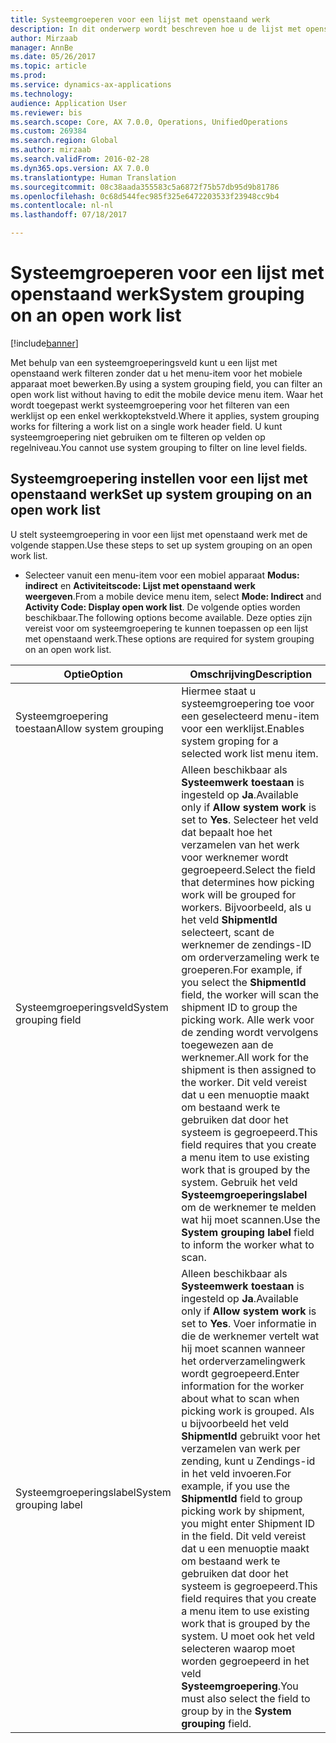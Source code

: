 ```yaml
---
title: Systeemgroeperen voor een lijst met openstaand werk
description: In dit onderwerp wordt beschreven hoe u de lijst met openstaand werk op een mobiel apparaat kunt filteren.
author: Mirzaab
manager: AnnBe
ms.date: 05/26/2017
ms.topic: article
ms.prod: 
ms.service: dynamics-ax-applications
ms.technology: 
audience: Application User
ms.reviewer: bis
ms.search.scope: Core, AX 7.0.0, Operations, UnifiedOperations
ms.custom: 269384
ms.search.region: Global
ms.author: mirzaab
ms.search.validFrom: 2016-02-28
ms.dyn365.ops.version: AX 7.0.0
ms.translationtype: Human Translation
ms.sourcegitcommit: 08c38aada355583c5a6872f75b57db95d9b81786
ms.openlocfilehash: 0c68d544fec985f325e6472203533f23948cc9b4
ms.contentlocale: nl-nl
ms.lasthandoff: 07/18/2017

---
```


# <a name="system-grouping-on-an-open-work-list"></a><span data-ttu-id="25d3c-103">Systeemgroeperen voor een lijst met openstaand werk</span><span class="sxs-lookup"><span data-stu-id="25d3c-103">System grouping on an open work list</span></span>

[!include[banner](../includes/banner.md)]

<span data-ttu-id="25d3c-104">Met behulp van een systeemgroeperingsveld kunt u een lijst met openstaand werk filteren zonder dat u het menu-item voor het mobiele apparaat moet bewerken.</span><span class="sxs-lookup"><span data-stu-id="25d3c-104">By using a system grouping field, you can filter an open work list without having to edit the mobile device menu item.</span></span>
<span data-ttu-id="25d3c-105">Waar het wordt toegepast werkt systeemgroepering voor het filteren van een werklijst op een enkel werkkoptekstveld.</span><span class="sxs-lookup"><span data-stu-id="25d3c-105">Where it applies, system grouping works for filtering a work list on a single work header field.</span></span> <span data-ttu-id="25d3c-106">U kunt systeemgroepering niet gebruiken om te filteren op velden op regelniveau.</span><span class="sxs-lookup"><span data-stu-id="25d3c-106">You cannot use system grouping to filter on line level fields.</span></span>

## <a name="set-up-system-grouping-on-an-open-work-list"></a><span data-ttu-id="25d3c-107">Systeemgroepering instellen voor een lijst met openstaand werk</span><span class="sxs-lookup"><span data-stu-id="25d3c-107">Set up system grouping on an open work list</span></span>
<span data-ttu-id="25d3c-108">U stelt systeemgroepering in voor een lijst met openstaand werk met de volgende stappen.</span><span class="sxs-lookup"><span data-stu-id="25d3c-108">Use these steps to set up system grouping on an open work list.</span></span>

-   <span data-ttu-id="25d3c-109">Selecteer vanuit een menu-item voor een mobiel apparaat **Modus: indirect** en **Activiteitscode: Lijst met openstaand werk weergeven**.</span><span class="sxs-lookup"><span data-stu-id="25d3c-109">From a mobile device menu item, select **Mode: Indirect** and **Activity Code: Display open work list**.</span></span> <span data-ttu-id="25d3c-110">De volgende opties worden beschikbaar.</span><span class="sxs-lookup"><span data-stu-id="25d3c-110">The following options become available.</span></span> <span data-ttu-id="25d3c-111">Deze opties zijn vereist voor om systeemgroepering te kunnen toepassen op een lijst met openstaand werk.</span><span class="sxs-lookup"><span data-stu-id="25d3c-111">These options are required for system grouping on an open work list.</span></span> 

| <span data-ttu-id="25d3c-112">Optie</span><span class="sxs-lookup"><span data-stu-id="25d3c-112">Option</span></span>        | <span data-ttu-id="25d3c-113">Omschrijving</span><span class="sxs-lookup"><span data-stu-id="25d3c-113">Description</span></span>   | 
| ------------- | ------------- |
| <span data-ttu-id="25d3c-114">Systeemgroepering toestaan</span><span class="sxs-lookup"><span data-stu-id="25d3c-114">Allow system grouping</span></span>   | <span data-ttu-id="25d3c-115">Hiermee staat u systeemgroepering toe voor een geselecteerd menu-item voor een werklijst.</span><span class="sxs-lookup"><span data-stu-id="25d3c-115">Enables system groping for a selected work list menu item.</span></span>| 
| <span data-ttu-id="25d3c-116">Systeemgroeperingsveld</span><span class="sxs-lookup"><span data-stu-id="25d3c-116">System grouping field</span></span>   | <span data-ttu-id="25d3c-117">Alleen beschikbaar als **Systeemwerk toestaan** is ingesteld op **Ja**.</span><span class="sxs-lookup"><span data-stu-id="25d3c-117">Available only if **Allow system work** is set to **Yes**.</span></span> <span data-ttu-id="25d3c-118">Selecteer het veld dat bepaalt hoe het verzamelen van het werk voor werknemer wordt gegroepeerd.</span><span class="sxs-lookup"><span data-stu-id="25d3c-118">Select the field that determines how picking work will be grouped for workers.</span></span> <span data-ttu-id="25d3c-119">Bijvoorbeeld, als u het veld **ShipmentId** selecteert, scant de werknemer de zendings-ID om orderverzameling werk te groeperen.</span><span class="sxs-lookup"><span data-stu-id="25d3c-119">For example, if you select the **ShipmentId** field, the worker will scan the shipment ID to group the picking work.</span></span> <span data-ttu-id="25d3c-120">Alle werk voor de zending wordt vervolgens toegewezen aan de werknemer.</span><span class="sxs-lookup"><span data-stu-id="25d3c-120">All work for the shipment is then assigned to the worker.</span></span> <span data-ttu-id="25d3c-121">Dit veld vereist dat u een menuoptie maakt om bestaand werk te gebruiken dat door het systeem is gegroepeerd.</span><span class="sxs-lookup"><span data-stu-id="25d3c-121">This field requires that you create a menu item to use existing work that is grouped by the system.</span></span> <span data-ttu-id="25d3c-122">Gebruik het veld **Systeemgroeperingslabel** om de werknemer te melden wat hij moet scannen.</span><span class="sxs-lookup"><span data-stu-id="25d3c-122">Use the **System grouping label** field to inform the worker what to scan.</span></span> |
| <span data-ttu-id="25d3c-123">Systeemgroeperingslabel</span><span class="sxs-lookup"><span data-stu-id="25d3c-123">System grouping label</span></span>   | <span data-ttu-id="25d3c-124">Alleen beschikbaar als **Systeemwerk toestaan** is ingesteld op **Ja**.</span><span class="sxs-lookup"><span data-stu-id="25d3c-124">Available only if **Allow system work** is set to **Yes**.</span></span> <span data-ttu-id="25d3c-125">Voer informatie in die de werknemer vertelt wat hij moet scannen wanneer het orderverzamelingwerk wordt gegroepeerd.</span><span class="sxs-lookup"><span data-stu-id="25d3c-125">Enter information for the worker about what to scan when picking work is grouped.</span></span> <span data-ttu-id="25d3c-126">Als u bijvoorbeeld het veld **ShipmentId** gebruikt voor het verzamelen van werk per zending, kunt u Zendings-id in het veld invoeren.</span><span class="sxs-lookup"><span data-stu-id="25d3c-126">For example, if you use the **ShipmentId** field to group picking work by shipment, you might enter Shipment ID in the field.</span></span> <span data-ttu-id="25d3c-127">Dit veld vereist dat u een menuoptie maakt om bestaand werk te gebruiken dat door het systeem is gegroepeerd.</span><span class="sxs-lookup"><span data-stu-id="25d3c-127">This field requires that you create a menu item to use existing work that is grouped by the system.</span></span> <span data-ttu-id="25d3c-128">U moet ook het veld selecteren waarop moet worden gegroepeerd in het veld **Systeemgroepering**.</span><span class="sxs-lookup"><span data-stu-id="25d3c-128">You must also select the field to group by in the **System grouping** field.</span></span>|

